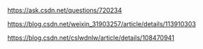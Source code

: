 https://ask.csdn.net/questions/720234

https://blog.csdn.net/weixin_31903257/article/details/113910303

https://blog.csdn.net/cslwdnlw/article/details/108470941

